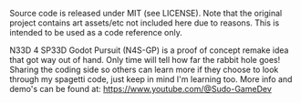 Source code is released under MIT (see LICENSE).
Note that the original project contains art assets/etc not included here due to reasons.  This is intended to be used as a code reference only.

N33D 4 SP33D Godot Pursuit (N4S-GP) is a proof of concept remake idea that got way out of hand.  Only time will tell how far the rabbit hole goes!
Sharing the coding side so others can learn more if they choose to look through my spagetti code, just keep in mind I'm learning too.
More info and demo's can be found at:
https://www.youtube.com/@Sudo-GameDev
